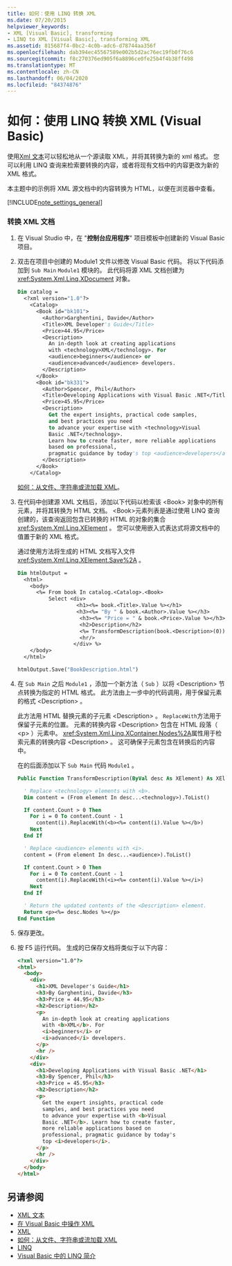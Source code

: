 ```yaml
---
title: 如何：使用 LINQ 转换 XML
ms.date: 07/20/2015
helpviewer_keywords:
- XML [Visual Basic], transforming
- LINQ to XML [Visual Basic], transforming XML
ms.assetid: 815687f4-0bc2-4c0b-adc6-d78744aa356f
ms.openlocfilehash: dab394ec45567589e002b5d2ac76ec19fb0f76c6
ms.sourcegitcommit: f8c270376ed905f6a8896ce0fe25b4f4b38ff498
ms.translationtype: MT
ms.contentlocale: zh-CN
ms.lasthandoff: 06/04/2020
ms.locfileid: "84374876"
---
```

# <a name="how-to-transform-xml-by-using-linq-visual-basic"></a>如何：使用 LINQ 转换 XML (Visual Basic)

使用[Xml 文本](../../../language-reference/xml-literals/index.md)可以轻松地从一个源读取 XML，并将其转换为新的 xml 格式。 您可以利用 LINQ 查询来检索要转换的内容，或者将现有文档中的内容更改为新的 XML 格式。

本主题中的示例将 XML 源文档中的内容转换为 HTML，以便在浏览器中查看。

[!INCLUDE[note_settings_general](~/includes/note-settings-general-md.md)]

### <a name="to-transform-an-xml-document"></a>转换 XML 文档

1. 在 Visual Studio 中，在 "**控制台应用程序**" 项目模板中创建新的 Visual Basic 项目。

2. 双击在项目中创建的 Module1 文件以修改 Visual Basic 代码。 将以下代码添加到 `Sub Main` `Module1` 模块的。 此代码将源 XML 文档创建为 <xref:System.Xml.Linq.XDocument> 对象。

    ```vb
    Dim catalog =
      <?xml version="1.0"?>
        <Catalog>
          <Book id="bk101">
            <Author>Garghentini, Davide</Author>
            <Title>XML Developer's Guide</Title>
            <Price>44.95</Price>
            <Description>
              An in-depth look at creating applications
              with <technology>XML</technology>. For
              <audience>beginners</audience> or
              <audience>advanced</audience> developers.
            </Description>
          </Book>
          <Book id="bk331">
            <Author>Spencer, Phil</Author>
            <Title>Developing Applications with Visual Basic .NET</Title>
            <Price>45.95</Price>
            <Description>
              Get the expert insights, practical code samples,
              and best practices you need
              to advance your expertise with <technology>Visual
              Basic .NET</technology>.
              Learn how to create faster, more reliable applications
              based on professional,
              pragmatic guidance by today's top <audience>developers</audience>.
            </Description>
          </Book>
        </Catalog>
    ```

     [如何：从文件、字符串或流加载 XML](how-to-load-xml-from-a-file-string-or-stream.md)。

3. 在代码中创建源 XML 文档后，添加以下代码以检索该 \<Book> 对象中的所有元素，并将其转换为 HTML 文档。 \<Book>元素列表是通过使用 LINQ 查询创建的，该查询返回包含已转换的 HTML 的对象的集合 <xref:System.Xml.Linq.XElement> 。 您可以使用嵌入式表达式将源文档中的值置于新的 XML 格式。

     通过使用方法将生成的 HTML 文档写入文件 <xref:System.Xml.Linq.XElement.Save%2A> 。

    ```vb
    Dim htmlOutput =
      <html>
        <body>
          <%= From book In catalog.<Catalog>.<Book>
              Select <div>
                       <h1><%= book.<Title>.Value %></h1>
                       <h3><%= "By " & book.<Author>.Value %></h3>
                        <h3><%= "Price = " & book.<Price>.Value %></h3>
                        <h2>Description</h2>
                        <%= TransformDescription(book.<Description>(0)) %>
                        <hr/>
                      </div> %>
        </body>
      </html>

    htmlOutput.Save("BookDescription.html")
    ```

4. 在 `Sub Main` 之后 `Module1` ，添加一个新方法（ `Sub` ）以将 \<Description> 节点转换为指定的 HTML 格式。 此方法由上一步中的代码调用，用于保留元素的格式 \<Description> 。

     此方法用 HTML 替换元素的子元素 \<Description> 。 `ReplaceWith`方法用于保留子元素的位置。 元素的转换内容 \<Description> 包含在 HTML 段落（ \<p> ）元素中。 <xref:System.Xml.Linq.XContainer.Nodes%2A>属性用于检索元素的转换内容 \<Description> 。 这可确保子元素包含在转换后的内容中。

     在的后面添加以下 `Sub Main` 代码 `Module1` 。

    ```vb
    Public Function TransformDescription(ByVal desc As XElement) As XElement

      ' Replace <technology> elements with <b>.
      Dim content = (From element In desc...<technology>).ToList()

      If content.Count > 0 Then
        For i = 0 To content.Count - 1
          content(i).ReplaceWith(<b><%= content(i).Value %></b>)
        Next
      End If

      ' Replace <audience> elements with <i>.
      content = (From element In desc...<audience>).ToList()

      If content.Count > 0 Then
        For i = 0 To content.Count - 1
          content(i).ReplaceWith(<i><%= content(i).Value %></i>)
        Next
      End If

      ' Return the updated contents of the <Description> element.
      Return <p><%= desc.Nodes %></p>
    End Function
    ```

5. 保存更改。

6. 按 F5 运行代码。 生成的已保存文档将类似于以下内容：

    ```html
    <?xml version="1.0"?>
    <html>
      <body>
        <div>
          <h1>XML Developer's Guide</h1>
          <h3>By Garghentini, Davide</h3>
          <h3>Price = 44.95</h3>
          <h2>Description</h2>
          <p>
            An in-depth look at creating applications
            with <b>XML</b>. For
            <i>beginners</i> or
            <i>advanced</i> developers.
          </p>
          <hr />
        </div>
        <div>
          <h1>Developing Applications with Visual Basic .NET</h1>
          <h3>By Spencer, Phil</h3>
          <h3>Price = 45.95</h3>
          <h2>Description</h2>
          <p>
            Get the expert insights, practical code
            samples, and best practices you need
            to advance your expertise with <b>Visual
            Basic .NET</b>. Learn how to create faster,
            more reliable applications based on
            professional, pragmatic guidance by today's
            top <i>developers</i>.
          </p>
          <hr />
        </div>
      </body>
    </html>
    ```

## <a name="see-also"></a>另请参阅

- [XML 文本](../../../language-reference/xml-literals/index.md)
- [在 Visual Basic 中操作 XML](manipulating-xml.md)
- [XML](index.md)
- [如何：从文件、字符串或流加载 XML](how-to-load-xml-from-a-file-string-or-stream.md)
- [LINQ](../linq/index.md)
- [Visual Basic 中的 LINQ 简介](../linq/introduction-to-linq.md)
